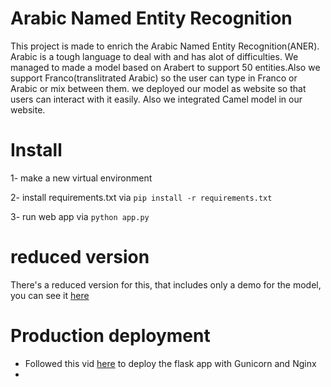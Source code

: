 # Arabic Named Entity Recognition

This project is made to enrich the Arabic Named Entity Recognition(ANER). Arabic is a tough language to deal with and has alot of difficulties.
We managed to made a model based on Arabert to support 50 entities.Also we support Franco(translitrated Arabic) so the user can type in Franco or Arabic or mix between them.
we deployed our model as website so that users can interact with it easily. Also we integrated Camel model in our website.

# Install

1- make a new virtual environment

2- install requirements.txt via `pip install -r requirements.txt`

3- run web app via `python app.py`

# reduced version

There's a reduced version for this, that includes only a demo for the model, you can see it [here](https://github.com/BodaSadalla98/Arabic-NER)

# Production deployment

- Followed this vid [here](https://www.youtube.com/watch?v=KWIIPKbdxD0) to deploy the flask app with Gunicorn and Nginx
-
